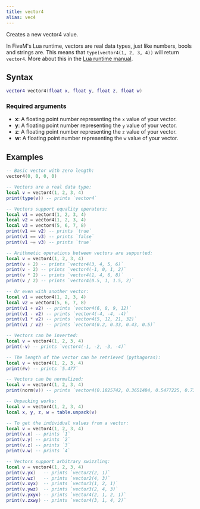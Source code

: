 ```yaml
---
title: vector4
alias: vec4
---
```


Creates a new vector4 value.

In FiveM's Lua runtime, vectors are real data types, just like numbers, bools and strings are.
This means that `type(vector4(1, 2, 3, 4))` will return `vector4`.
More about this in the [Lua runtime manual][lua-runtime].

Syntax
------

```lua
vector4 vector4(float x, float y, float z, float w)
```

### Required arguments
- **x**: A floating point number representing the `x` value of your vector.
- **y**: A floating point number representing the `y` value of your vector.
- **z**: A floating point number representing the `z` value of your vector.
- **w**: A floating point number representing the `w` value of your vector.

Examples
--------

```lua
-- Basic vector with zero length:
vector4(0, 0, 0, 0)

-- Vectors are a real data type:
local v = vector4(1, 2, 3, 4)
print(type(v)) -- prints `vector4`

-- Vectors support equality operators:
local v1 = vector4(1, 2, 3, 4)
local v2 = vector4(1, 2, 3, 4)
local v3 = vector4(5, 6, 7, 8)
print(v1 == v2) -- prints `true`
print(v1 == v3) -- prints `false`
print(v1 ~= v3) -- prints `true`

-- Arithmetic operations between vectors are supported:
local v = vector4(1, 2, 3, 4)
print(v + 2) -- prints `vector4(3, 4, 5, 6)`
print(v - 2) -- prints `vector4(-1, 0, 1, 2)`
print(v * 2) -- prints `vector4(1, 4, 6, 8)`
print(v / 2) -- prints `vector4(0.5, 1, 1.5, 2)`

-- Or even with another vector:
local v1 = vector4(1, 2, 3, 4)
local v2 = vector4(5, 6, 7, 8)
print(v1 + v2) -- prints `vector4(6, 8, 9, 12)`
print(v1 - v2) -- prints `vector4(-4, -4, -4)`
print(v1 * v2) -- prints `vector4(5, 12, 21, 32)`
print(v1 / v2) -- prints `vector4(0.2, 0.33, 0.43, 0.5)`

-- Vectors can be inverted:
local v = vector4(1, 2, 3, 4)
print(-v) -- prints `vector4(-1, -2, -3, -4)`

-- The length of the vector can be retrieved (pythagoras):
local v = vector4(1, 2, 3, 4)
print(#v) -- prints `5.477`

-- Vectors can be normalized:
local v = vector4(1, 2, 3, 4)
print(norm(v)) -- prints `vector4(0.1825742, 0.3651484, 0.5477225, 0.7302967)`

-- Unpacking works:
local v = vector4(1, 2, 3, 4)
local x, y, z, w = table.unpack(v)

-- To get the individual values from a vector:
local v = vector4(1, 2, 3, 4)
print(v.x) -- prints `1`
print(v.y) -- prints `2`
print(v.z) -- prints `3`
print(v.w) -- prints `4`

-- Vectors support arbitrary swizzling:
local v = vector4(1, 2, 3, 4)
print(v.yx)   -- prints `vector2(2, 1)`
print(v.wz)   -- prints `vector2(4, 3)`
print(v.xyx)  -- prints `vector3(1, 2, 1)`
print(v.ywz)  -- prints `vector3(2, 4, 3)`
print(v.yxyx) -- prints `vector4(2, 1, 2, 1)`
print(v.zxwy) -- prints `vector4(3, 1, 4, 2)`
```

[lua-runtime]: /docs/developers/scripting-manual/runtimes/lua
